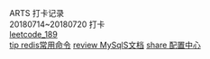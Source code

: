 ARTS 打卡记录<br/>
20180714~20180720 打卡<br/>
<a href="https://github.com/renpeng00/leetcode/blob/master/leetcode_189.md">leetcode_189</a><br/>
<a href="https://github.com/renpeng00/my_blog/blob/master/redis_command.md">tip redis常用命令</a>
<a href="https://dev.mysql.com/doc/refman/8.0/en/connecting-disconnecting.html">review MySqlS文档</a>
<a href="#">share 配置中心</a>

